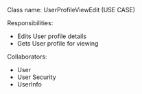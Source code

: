 Class name: UserProfileViewEdit (USE CASE)

Responsibilities:
- Edits User profile details
- Gets User profile for viewing

Collaborators:
- User
- User Security
- UserInfo